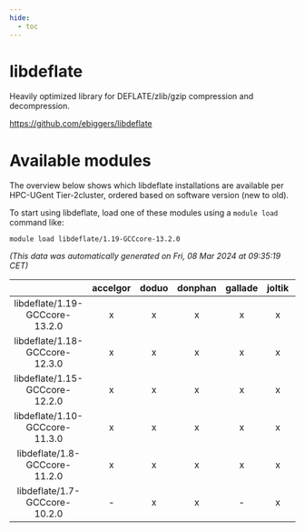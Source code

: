 ```yaml
---
hide:
  - toc
---
```


libdeflate
==========


Heavily optimized library for DEFLATE/zlib/gzip compression and decompression.

https://github.com/ebiggers/libdeflate
# Available modules


The overview below shows which libdeflate installations are available per HPC-UGent Tier-2cluster, ordered based on software version (new to old).

To start using libdeflate, load one of these modules using a `module load` command like:

```shell
module load libdeflate/1.19-GCCcore-13.2.0
```

*(This data was automatically generated on Fri, 08 Mar 2024 at 09:35:19 CET)*  

| |accelgor|doduo|donphan|gallade|joltik|skitty|
| :---: | :---: | :---: | :---: | :---: | :---: | :---: |
|libdeflate/1.19-GCCcore-13.2.0|x|x|x|x|x|x|
|libdeflate/1.18-GCCcore-12.3.0|x|x|x|x|x|x|
|libdeflate/1.15-GCCcore-12.2.0|x|x|x|x|x|x|
|libdeflate/1.10-GCCcore-11.3.0|x|x|x|x|x|x|
|libdeflate/1.8-GCCcore-11.2.0|x|x|x|x|x|x|
|libdeflate/1.7-GCCcore-10.2.0|-|x|x|-|x|x|

